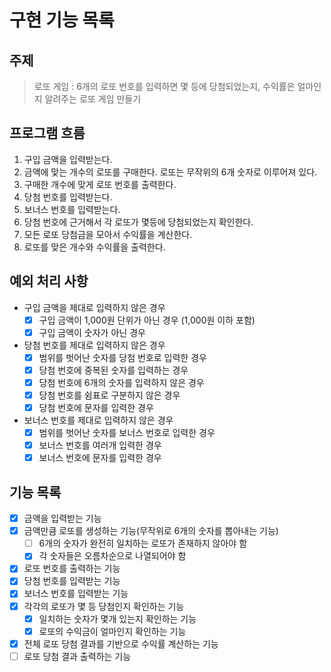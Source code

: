 # 구현 기능 목록

## 주제

> 로또 게임 : 6개의 로또 번호를 입력하면 몇 등에 당첨되었는지, 수익률은 얼마인지 알려주는 로또 게임 만들기

## 프로그램 흐름

1. 구입 금액을 입력받는다.
2. 금액에 맞는 개수의 로또를 구매한다. 로또는 무작위의 6개 숫자로 이루어져 있다.
3. 구매한 개수에 맞게 로또 번호를 출력한다.
4. 당첨 번호를 입력받는다.
5. 보너스 번호를 입력받는다.
6. 당첨 번호에 근거해서 각 로또가 몇등에 당첨되었는지 확인한다.
7. 모든 로또 당첨금을 모아서 수익률을 계산한다.
8. 로또를 맞은 개수와 수익률을 출력한다.

## 예외 처리 사항

- 구입 금액을 제대로 입력하지 않은 경우
  - [x] 구입 금액이 1,000원 단위가 아닌 경우 (1,000원 이하 포함)
  - [x] 구입 금액이 숫자가 아닌 경우
- 당첨 번호를 제대로 입력하지 않은 경우
  - [x] 범위를 벗어난 숫자를 당첨 번호로 입력한 경우
  - [x] 당첨 번호에 중복된 숫자를 입력하는 경우
  - [x] 당첨 번호에 6개의 숫자를 입력하지 않은 경우
  - [x] 당첨 번호를 쉼표로 구분하지 않은 경우
  - [x] 당첨 번호에 문자를 입력한 경우
- 보너스 번호를 제대로 입력하지 않은 경우
  - [x] 범위를 벗어난 숫자를 보너스 번호로 입력한 경우
  - [x] 보너스 번호를 여러개 입력한 경우
  - [x] 보너스 번호에 문자를 입력한 경우

## 기능 목록

- [x] 금액을 입력받는 기능
- [x] 금액만큼 로또를 생성하는 기능(무작위로 6개의 숫자를 뽑아내는 기능)
  - [ ] 6개의 숫자가 완전히 일치하는 로또가 존재하지 않아야 함
  - [x] 각 숫자들은 오름차순으로 나열되어야 함
- [x] 로또 번호를 출력하는 기능
- [x] 당첨 번호를 입력받는 기능
- [x] 보너스 번호를 입력받는 기능
- [x] 각각의 로또가 몇 등 당첨인지 확인하는 기능
  - [x] 일치하는 숫자가 몇개 있는지 확인하는 기능
  - [x] 로또의 수익금이 얼마인지 확인하는 기능
- [x] 전체 로또 당첨 결과를 기반으로 수익률 계산하는 기능
- [ ] 로또 당첨 결과 출력하는 기능
